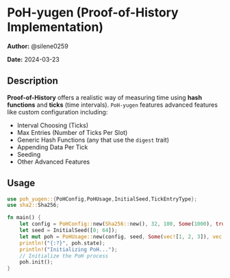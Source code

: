 # PoH-yugen (Proof-of-History Implementation)

**Author:** @silene0259

**Date:** 2024-03-23

## Description

**Proof-of-History** offers a realistic way of measuring time using **hash functions** and **ticks** (time intervals). `PoH-yugen` features advanced features like custom configuration including:

* Interval Choosing (Ticks)
* Max Entries (Number of Ticks Per Slot)
* Generic Hash Functions (any that use the `digest` trait)
* Appending Data Per Tick
* Seeding
* Other Advanced Features

## Usage

```rust
use poh_yugen::{PoHConfig,PoHUsage,InitialSeed,TickEntryType};
use sha2::Sha256;

fn main() {
    let config = PoHConfig::new(Sha256::new(), 32, 100, Some(1000), true, true, TickEntryType::Data);
    let seed = InitialSeed([0; 64]);
    let mut poh = PoHUsage::new(config, seed, Some(vec![1, 2, 3]), vec![]);
    println!("{:?}", poh.state);
    println!("Initializing PoH...");
    // Initialize the PoH process
    poh.init();
}


```
